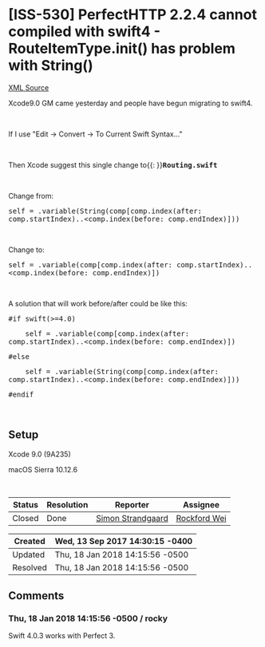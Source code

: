 # [ISS-530] PerfectHTTP 2.2.4 cannot compiled with swift4 - RouteItemType.init() has problem with String()

[XML Source](./xml/ISS-530.xml)
<p><p>Xcode9.0 GM came yesterday and people have begun migrating to swift4.</p>

<p> </p>

<p>If I use "Edit -&gt; Convert -&gt; To Current Swift Syntax..."</p>

<p> </p>

<p>Then Xcode suggest this single change to{{: }}<b><tt>Routing.swift</tt></b></p>

<p> </p>

<p>Change from:</p>

<p><tt>self = .variable(String(comp<span class="error">&#91;comp.index(after: comp.startIndex)..&lt;comp.index(before: comp.endIndex)&#93;</span>))</tt></p>

<p> </p>

<p>Change to:</p>

<p><tt>self = .variable(comp<span class="error">&#91;comp.index(after: comp.startIndex)..&lt;comp.index(before: comp.endIndex)&#93;</span>)</tt></p>

<p> </p>

<p>A solution that will work before/after could be like this:</p>

<p><tt>#if swift(&gt;=4.0)</tt></p>

<p><tt>    self = .variable(comp<span class="error">&#91;comp.index(after: comp.startIndex)..&lt;comp.index(before: comp.endIndex)&#93;</span>)</tt></p>

<p><tt>#else</tt></p>

<p><tt>    self = .variable(String(comp<span class="error">&#91;comp.index(after: comp.startIndex)..&lt;comp.index(before: comp.endIndex)&#93;</span>))</tt></p>

<p><tt>#endif</tt></p>

<p> </p>
<h2><a name="Setup"></a><b>Setup</b></h2>

<p>Xcode 9.0 (9A235)</p>

<p>macOS Sierra 10.12.6</p>

<p> </p></p>





Status|Resolution|Reporter|Assignee
------|----------|--------|--------
Closed|Done|[Simon Strandgaard](neoneye)|[Rockford Wei]($rocky)





Created|Wed, 13 Sep 2017 14:30:15 -0400
-------|--------------
Updated|Thu, 18 Jan 2018 14:15:56 -0500
Resolved|Thu, 18 Jan 2018 14:15:56 -0500


## Comments




### Thu, 18 Jan 2018 14:15:56 -0500 / rocky 

<p><p>Swift 4.0.3 works with Perfect 3.</p></p>


